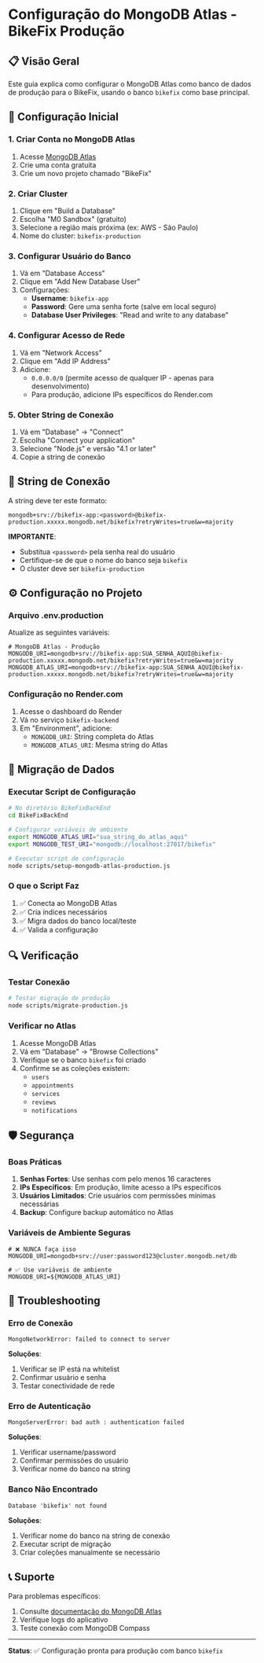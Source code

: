 # Configuração do MongoDB Atlas - BikeFix Produção

## 📋 Visão Geral

Este guia explica como configurar o MongoDB Atlas como banco de dados de produção para o BikeFix, usando o banco `bikefix` como base principal.

## 🔧 Configuração Inicial

### 1. Criar Conta no MongoDB Atlas

1. Acesse [MongoDB Atlas](https://cloud.mongodb.com)
2. Crie uma conta gratuita
3. Crie um novo projeto chamado "BikeFix"

### 2. Criar Cluster

1. Clique em "Build a Database"
2. Escolha "M0 Sandbox" (gratuito)
3. Selecione a região mais próxima (ex: AWS - São Paulo)
4. Nome do cluster: `bikefix-production`

### 3. Configurar Usuário do Banco

1. Vá em "Database Access"
2. Clique em "Add New Database User"
3. Configurações:
   - **Username**: `bikefix-app`
   - **Password**: Gere uma senha forte (salve em local seguro)
   - **Database User Privileges**: "Read and write to any database"

### 4. Configurar Acesso de Rede

1. Vá em "Network Access"
2. Clique em "Add IP Address"
3. Adicione:
   - `0.0.0.0/0` (permite acesso de qualquer IP - apenas para desenvolvimento)
   - Para produção, adicione IPs específicos do Render.com

### 5. Obter String de Conexão

1. Vá em "Database" → "Connect"
2. Escolha "Connect your application"
3. Selecione "Node.js" e versão "4.1 or later"
4. Copie a string de conexão

## 🔗 String de Conexão

A string deve ter este formato:
```
mongodb+srv://bikefix-app:<password>@bikefix-production.xxxxx.mongodb.net/bikefix?retryWrites=true&w=majority
```

**IMPORTANTE**: 
- Substitua `<password>` pela senha real do usuário
- Certifique-se de que o nome do banco seja `bikefix`
- O cluster deve ser `bikefix-production`

## ⚙️ Configuração no Projeto

### Arquivo .env.production

Atualize as seguintes variáveis:

```env
# MongoDB Atlas - Produção
MONGODB_URI=mongodb+srv://bikefix-app:SUA_SENHA_AQUI@bikefix-production.xxxxx.mongodb.net/bikefix?retryWrites=true&w=majority
MONGODB_ATLAS_URI=mongodb+srv://bikefix-app:SUA_SENHA_AQUI@bikefix-production.xxxxx.mongodb.net/bikefix?retryWrites=true&w=majority
```

### Configuração no Render.com

1. Acesse o dashboard do Render
2. Vá no serviço `bikefix-backend`
3. Em "Environment", adicione:
   - `MONGODB_URI`: String completa do Atlas
   - `MONGODB_ATLAS_URI`: Mesma string do Atlas

## 🚀 Migração de Dados

### Executar Script de Configuração

```bash
# No diretório BikeFixBackEnd
cd BikeFixBackEnd

# Configurar variáveis de ambiente
export MONGODB_ATLAS_URI="sua_string_do_atlas_aqui"
export MONGODB_TEST_URI="mongodb://localhost:27017/bikefix"

# Executar script de configuração
node scripts/setup-mongodb-atlas-production.js
```

### O que o Script Faz

1. ✅ Conecta ao MongoDB Atlas
2. ✅ Cria índices necessários
3. ✅ Migra dados do banco local/teste
4. ✅ Valida a configuração

## 🔍 Verificação

### Testar Conexão

```bash
# Testar migração de produção
node scripts/migrate-production.js
```

### Verificar no Atlas

1. Acesse MongoDB Atlas
2. Vá em "Database" → "Browse Collections"
3. Verifique se o banco `bikefix` foi criado
4. Confirme se as coleções existem:
   - `users`
   - `appointments`
   - `services`
   - `reviews`
   - `notifications`

## 🛡️ Segurança

### Boas Práticas

1. **Senhas Fortes**: Use senhas com pelo menos 16 caracteres
2. **IPs Específicos**: Em produção, limite acesso a IPs específicos
3. **Usuários Limitados**: Crie usuários com permissões mínimas necessárias
4. **Backup**: Configure backup automático no Atlas

### Variáveis de Ambiente Seguras

```env
# ❌ NUNCA faça isso
MONGODB_URI=mongodb+srv://user:password123@cluster.mongodb.net/db

# ✅ Use variáveis de ambiente
MONGODB_URI=${MONGODB_ATLAS_URI}
```

## 🔧 Troubleshooting

### Erro de Conexão

```
MongoNetworkError: failed to connect to server
```

**Soluções**:
1. Verificar se IP está na whitelist
2. Confirmar usuário e senha
3. Testar conectividade de rede

### Erro de Autenticação

```
MongoServerError: bad auth : authentication failed
```

**Soluções**:
1. Verificar username/password
2. Confirmar permissões do usuário
3. Verificar nome do banco na string

### Banco Não Encontrado

```
Database 'bikefix' not found
```

**Soluções**:
1. Verificar nome do banco na string de conexão
2. Executar script de migração
3. Criar coleções manualmente se necessário

## 📞 Suporte

Para problemas específicos:
1. Consulte [documentação do MongoDB Atlas](https://docs.atlas.mongodb.com/)
2. Verifique logs do aplicativo
3. Teste conexão com MongoDB Compass

---

**Status**: ✅ Configuração pronta para produção com banco `bikefix`